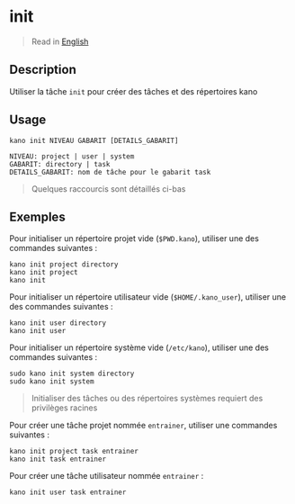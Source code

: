 # init

> Read in [English](/docs/en/tasks/init.md)

## Description

Utiliser la tâche `init` pour créer des tâches et des répertoires kano

## Usage

```text
kano init NIVEAU GABARIT [DETAILS_GABARIT]

NIVEAU: project | user | system
GABARIT: directory | task
DETAILS_GABARIT: nom de tâche pour le gabarit task
```

> Quelques raccourcis sont détaillés ci-bas

## Exemples

Pour initialiser un répertoire projet vide (`$PWD.kano`), utiliser une des commandes suivantes :

```shell
kano init project directory
kano init project
kano init
```

Pour initialiser un répertoire utilisateur vide (`$HOME/.kano_user`), utiliser une des commandes
suivantes :

```shell
kano init user directory
kano init user
```

Pour initialiser un répertoire système vide (`/etc/kano`), utiliser une des commandes suivantes
:

```shell
sudo kano init system directory
sudo kano init system
```

> Initialiser des tâches ou des répertoires systèmes requiert des privilèges racines

Pour créer une tâche projet nommée `entrainer`, utiliser une commandes suivantes :

```shell
kano init project task entrainer
kano init task entrainer
```

Pour créer une tâche utilisateur nommée `entrainer` :

```shell
kano init user task entrainer
```
